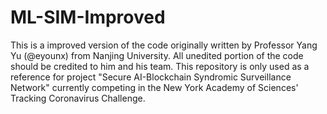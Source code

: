 # ML-SIM-Improved
This is a improved version of the code originally written by Professor Yang Yu (@eyounx) from Nanjing University. All unedited portion of the code should be credited to him and his team. This repository is only used as a reference for project "Secure AI-Blockchain Syndromic Surveillance Network" currently competing in the New York Academy of Sciences' Tracking Coronavirus Challenge.
